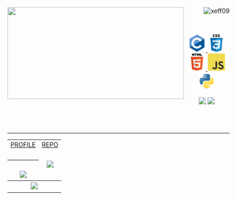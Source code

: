 <div align="center">
  <img align="left" src="https://media.tenor.com/w5a0WVW1GbsAAAAd/nijika-bocchi-the-rock.gif" align="left" width="400px" height="208.5px">

  <p align="right"> <img src="https://komarev.com/ghpvc/?username=xeff09&label=Profile%20views&color=0e75b6&style=flat" alt="xeff09" /> </p>
  <br>

  <p align="center"> <a href="https://www.cprogramming.com/" target="_blank" rel="noreferrer"> <img src="https://raw.githubusercontent.com/devicons/devicon/master/icons/c/c-original.svg" alt="c" width="40" height="40"/> </a> <a href="https://www.w3schools.com/css/" target="_blank" rel="noreferrer"> <img src="https://raw.githubusercontent.com/devicons/devicon/master/icons/css3/css3-original-wordmark.svg" alt="css3" width="40" height="40"/> </a> <a href="https://www.w3.org/html/" target="_blank" rel="noreferrer"> <img src="https://raw.githubusercontent.com/devicons/devicon/master/icons/html5/html5-original-wordmark.svg" alt="html5" width="40" height="40"/> </a> <a href="https://developer.mozilla.org/en-US/docs/Web/JavaScript" target="_blank" rel="noreferrer"> <img src="https://raw.githubusercontent.com/devicons/devicon/master/icons/javascript/javascript-original.svg" alt="javascript" width="40" height="40"/> </a> <a href="https://www.python.org" target="_blank" rel="noreferrer"> <img src="https://raw.githubusercontent.com/devicons/devicon/master/icons/python/python-original.svg" alt="python" width="40" height="40"/> </a> </p>

  <p align="center">
    <a href="https://www.instagram.com/pp_u.nn/?next=%2F" target="_blank"><img src="https://img.shields.io/badge/pp_u.nn%20-%23f24f1d.svg?&style=for-the-badge&logo=Instagram&logoColor=white"/></a> 
    <a href="https://github.com/XEFF09" target="_blank"><img src="https://img.shields.io/badge/PpUn,9229%20-%237289DA.svg?&style=for-the-badge&logo=discord&logoColor=white"/></a>
  </p>
  
</div>

<br><br>

***

<table>
  <tr>
    <td align="center"><a href="https://github.com/XEFF09">PROFILE</a></td>
    <td align="center"><a href="https://github.com/XEFF09?tab=repositories">REPO</a></td>
  </tr>
  <tr>
    <td colspan="2"><br></td>
  </tr>
</td>
  <tr>
    <th rowspan="3"><br><img align="center" width="100%" src="https://github-readme-stats.vercel.app/api?username=xeff09&theme=dark&show_icons=true"></th>
  </tr>
  <tr>
    <td align="center"><img width="100%" src="https://spotify-github-profile.vercel.app/api/view?uid=21naz3bxynvq33kljs6f3ytpy&cover_image=true&theme=natemoo-re&show_offline=true&background_color=121212&bar_color_cover=true&bar_color=53b14f"></td>
  </tr>
  <tr>
    <td colspan="2" align="center">
      <img align="center" width="95%" src="https://spotify-recently-played-readme.vercel.app/api?user=21naz3bxynvq33kljs6f3ytpy&count=1" alt=""></img>
    </td>
  </tr>
  <tr><th colspan="2"><img width="100%" src="https://im3.ezgif.com/tmp/ezgif-3-8064fe409a.gif"></th></tr>
</table>




 





